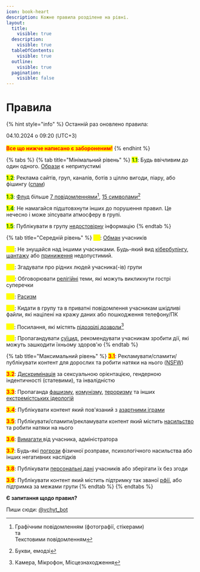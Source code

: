 ```yaml
---
icon: book-heart
description: Кожне правила розділене на рівні.
layout:
  title:
    visible: true
  description:
    visible: true
  tableOfContents:
    visible: true
  outline:
    visible: true
  pagination:
    visible: false
---
```


# Правила

{% hint style="info" %}
Останній раз оновлено правила:&#x20;

04.10.2024 о 09:20 (UTC+3)\
\
<mark style="color:red;">**Все що нижче написано є забороненим!**</mark>
{% endhint %}

{% tabs %}
{% tab title="Мінімальний рівень" %}
<mark style="color:green;">**1.1**</mark>: Будь ввічливим до один одного. [Образи](https://uk.wikipedia.org/wiki/%D0%9E%D0%B1%D1%80%D0%B0%D0%B7%D0%B0) є неприпустимі

<mark style="color:green;">**1.2**</mark>: Реклама сайтів, груп, каналів, ботів з ціллю вигоди, піару, або фішингу ([спам](https://uk.wikipedia.org/wiki/%D0%A1%D0%BF%D0%B0%D0%BC))

<mark style="color:green;">**1.3**</mark>: [Флуд](https://uk.wikipedia.org/wiki/%D0%A4%D0%BB%D1%83%D0%B4) більше [7 повідомленнями](#user-content-fn-1)[^1], [15 символами](#user-content-fn-2)[^2]

<mark style="color:green;">**1.4**</mark>: Не намагайся підштовхнути інших до порушення правил. Це нечесно і може зіпсувати атмосферу в групі.

<mark style="color:green;">**1.5**</mark>: Публікувати в групу [недостовірну](https://uk.wikipedia.org/wiki/%D0%97%D0%B0%D1%85%D0%B8%D1%81%D1%82\_%D1%87%D0%B5%D1%81%D1%82%D1%96,\_%D0%B3%D1%96%D0%B4%D0%BD%D0%BE%D1%81%D1%82%D1%96\_%D1%96\_%D0%B4%D1%96%D0%BB%D0%BE%D0%B2%D0%BE%D1%97\_%D1%80%D0%B5%D0%BF%D1%83%D1%82%D0%B0%D1%86%D1%96%D1%97) інформацію
{% endtab %}

{% tab title="Середній рівень" %}
<mark style="color:yellow;">**2.1**</mark>: [Обман](https://uk.wikipedia.org/wiki/%D0%9E%D0%B1%D0%BC%D0%B0%D0%BD) учасників

<mark style="color:yellow;">**2.2**</mark>: Не знущайся над іншими учасниками. Будь-який вид [кібербулінгу](https://uk.wikipedia.org/wiki/%D0%9A%D1%96%D0%B1%D0%B5%D1%80%D0%B1%D1%83%D0%BB%D1%96%D0%BD%D0%B3), [шантажу](https://uk.wikipedia.org/wiki/%D0%A8%D0%B0%D0%BD%D1%82%D0%B0%D0%B6) або [приниження](https://uk.wikipedia.org/wiki/%D0%9F%D1%80%D0%B8%D0%BD%D0%B8%D0%B6%D0%B5%D0%BD%D0%BD%D1%8F) недопустимий.

<mark style="color:yellow;">**2.3**</mark>: Згадувати про рідних людей учасника(-ів) групи

<mark style="color:yellow;">**2.4**</mark>: Обговорювати [релігійні](https://uk.wikipedia.org/wiki/%D0%A0%D0%B5%D0%BB%D1%96%D0%B3%D1%96%D1%8F) теми, які можуть викликнути гострі суперечки

<mark style="color:yellow;">**2.5**</mark>: [Расизм](https://core.ac.uk/download/pdf/78394746.pdf)

<mark style="color:yellow;">**2.6**</mark>: Кидати в групу та в приватні повідомлення учасникам шкідливі файли, які націлені на кражу даних або пошкодження телефону/ПК

<mark style="color:yellow;">**2.7**</mark>: Посилання, які містять [підозрілі дозволи](#user-content-fn-3)[^3]

<mark style="color:yellow;">**2.8**</mark>: Пропагандувати [суїцид](https://uk.wikipedia.org/wiki/%D0%A1%D0%B0%D0%BC%D0%BE%D0%B3%D1%83%D0%B1%D1%81%D1%82%D0%B2%D0%BE), рекомендувати учасникам зробити дії, які можуть зашкодити їхньому здоров'ю
{% endtab %}

{% tab title="Максимальний рівень" %}
<mark style="color:red;">**3.1**</mark>: Рекламувати/спамити/публікувати контент для дорослих та робити натяки на нього ([NSFW](https://uk.wikipedia.org/wiki/NSFW))

<mark style="color:red;">**3.2**</mark>: [Дискримінація](https://uk.wikipedia.org/wiki/%D0%94%D0%B8%D1%81%D0%BA%D1%80%D0%B8%D0%BC%D1%96%D0%BD%D0%B0%D1%86%D1%96%D1%8F) за сексуальною орієнтацією, гендерною індентичності (статевими), та інвалідністю

<mark style="color:red;">**3.3**</mark>: Пропаганда [фашизму](https://uk.wikipedia.org/wiki/%D0%A4%D0%B0%D1%88%D0%B8%D0%B7%D0%BC), [комунізму](https://uk.wikipedia.org/wiki/%D0%9A%D0%BE%D0%BC%D1%83%D0%BD%D1%96%D0%B7%D0%BC), [тероризму](https://uk.wikipedia.org/wiki/%D0%A2%D0%B5%D1%80%D0%BE%D1%80%D0%B8%D0%B7%D0%BC) та інших [екстремістських ідеологій](https://uk.wikipedia.org/wiki/%D0%95%D0%BA%D1%81%D1%82%D1%80%D0%B5%D0%BC%D1%96%D0%B7%D0%BC)

<mark style="color:red;">**3.4**</mark>: Публікувати контент який пов'язаний з [азартними іграми](https://uk.wikipedia.org/wiki/%D0%90%D0%B7%D0%B0%D1%80%D1%82%D0%BD%D1%96\_%D1%96%D0%B3%D1%80%D0%B8)

<mark style="color:red;">**3.5**</mark>: Публікувати/спамити/рекламувати контент який містить [насильство](https://uk.wikipedia.org/wiki/%D0%9D%D0%B0%D1%81%D0%B8%D0%BB%D1%8C%D1%81%D1%82%D0%B2%D0%BE) та робити натяки на нього

<mark style="color:red;">**3.6**</mark>:  [Вимагати ](https://uk.wikipedia.org/wiki/%D0%92%D0%B8%D0%BC%D0%B0%D0%B3%D0%B0%D0%BD%D0%BD%D1%8F)від учасника, адміністратора

<mark style="color:red;">**3.7**</mark>: Будь-які [погрози](https://uk.wikipedia.org/wiki/%D0%9F%D0%BE%D0%B3%D1%80%D0%BE%D0%B7%D0%B0) фізичної розправи, психологічного насильства або інших негативних наслідків

<mark style="color:red;">**3.8**</mark>: Публікувати [персональні дані](https://uk.wikipedia.org/wiki/%D0%9F%D0%B5%D1%80%D1%81%D0%BE%D0%BD%D0%B0%D0%BB%D1%8C%D0%BD%D1%96\_%D0%B4%D0%B0%D0%BD%D1%96) учасників або зберігати їх без згоди

<mark style="color:red;">**3.9**</mark>: Публікувати контент який містить підтримку так званої [рфії](https://uk.wikipedia.org/wiki/%D0%A0%D0%BE%D1%81%D1%96%D1%8F), або підтримка за межами групи
{% endtab %}
{% endtabs %}

**Є запитання щодо правил?**

Пиши сюди: [@vchyt\_bot](http://t.me/vchyt\_bot)

[^1]: Графічним повідомленням (фотографії, стікерами)\
    та\
    Текстовими повідомленням

[^2]: Букви, емодзі

[^3]: Камера, Мікрофон, Місцезнаходження
